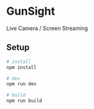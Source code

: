 # GunSight
Live Camera / Screen Streaming

## Setup
```sh
# install
npm install

# dev
npm run dev

# build
npm run build
```
